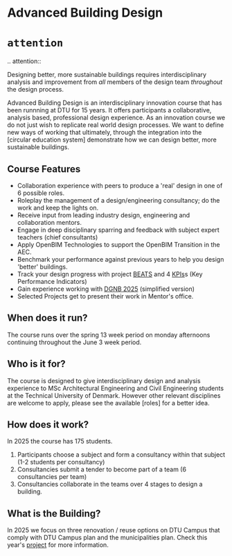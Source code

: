 # Advanced Building Design

``attention``
=============

.. attention::

   Designing better, more sustainable buildings requires interdisciplinary analysis 
   and improvement from *all* members of the design team *throughout* the design process.
   

Advanced Building Design is an interdisciplinary innovation course that has been runnning at DTU for 15 years. It offers participants a collaborative, analysis based, professional design experience. As an innovation course we do not just wish to replicate real world design processes. We want to define new ways of working that ultimately, through the integration into the [circular education system] demonstrate how we can design better, more sustainable buildings.

## Course Features
* Collaboration experience with peers to produce a 'real' design in one of 6 possible roles.
* Roleplay the management of a design/engineering consultancy; do the work and keep the lights on.
* Receive input from leading industry design, engineering and collaboration mentors.
* Engage in deep disciplinary sparring and feedback with subject expert teachers (chief consultants)
* Apply OpenBIM Technologies to support the OpenBIM Transition in the AEC.
* Benchmark your performance against previous years to help you design 'better' buildings.
* Track your design progress with project [BEATS](/Project/BEATS) and 4 [KPIs](/Project/KPIs)s (Key Performance Indicators)
* Gain experience working with [DGNB 2025](/Tools/DGNB/README.md) (simplified version)
* Selected Projects get to present their work in Mentor's office.

## When does it run?
The course runs over the spring 13 week period on monday afternoons continuing throughout the June 3 week period. 

## Who is it for?
The course is designed to give interdisciplinary design and analysis experience to MSc Architectural Engineering and Civil Engineering students at the Technical University of Denmark. However other relevant disciplines are welcome to apply, please see the available [roles] for a better idea.

## How does it work?
In 2025 the course has 175 students. 
1. Participants choose a subject and form a consultancy within that subject (1-2 students per consultancy)
3. Consultancies submit a tender to become part of a team (6 consultancies per team)
4. Consultancies collaborate in the teams over 4 stages to design a building.

## What is the Building?
In 2025 we focus on three renovation / reuse options on DTU Campus that comply with DTU Campus plan and the municipalities plan. Check this year's [project](/Project) for more information.
